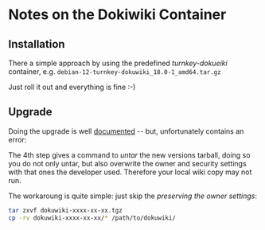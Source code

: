 # Notes on the Dokiwiki Container
## Installation
There a simple approach by using the predefined *turnkey-dokueiki* container, e.g. `debian-12-turnkey-dokuwiki_18.0-1_amd64.tar.gz`

Just roll it out and everything is fine :-)
## Upgrade
Doing the upgrade is well [documented](https://www.dokuwiki.org/install:upgrade) -- but, unfortunately contains an error:

The 4th step gives a command to *untar* the new versions tarball, doing so you do not only untar, but also overwrite the owner and security settings with that ones the developer used. Therefore your local wiki copy may not run.

The workaroung is quite simple: just skip the *preserving the owner settings*:
```bash
tar zxvf dokuwiki-xxxx-xx-xx.tgz
cp -rv dokuwiki-xxxx-xx-xx/* /path/to/dokuwiki/
```

